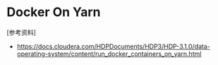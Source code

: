 # Docker On Yarn


[参考资料]

* https://docs.cloudera.com/HDPDocuments/HDP3/HDP-3.1.0/data-operating-system/content/run_docker_containers_on_yarn.html
